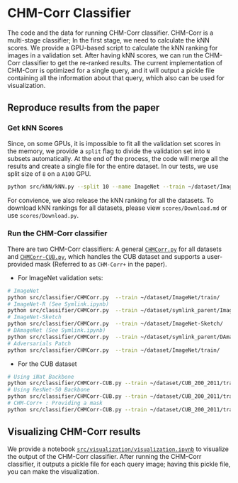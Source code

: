 # CHM-Corr Classifier

The code and the data for running CHM-Corr classifier. CHM-Corr is a multi-stage classifier; In the first stage, we need to calculate the kNN scores. We provide a GPU-based script to calculate the kNN ranking for images in a validation set. After having kNN scores, we can run the CHM-Corr classifier to get the re-ranked results. The current implementation of CHM-Corr is optimized for a single query, and it will output a pickle file containing all the information about that query, which also can be used for visualization.

## Reproduce results from the paper

### Get kNN Scores

Since, on some GPUs, it is impossible to fit all the validation set scores in the memory, we provide a `split` flag to divide the validation set into `N` subsets automatically. At the end of the process, the code will merge all the results and create a single file for the entire dataset. In our tests, we use split size of `8` on a `A100` GPU.

```bash
python src/kNN/kNN.py --split 10 --name ImageNet --train ~/dataset/ImageNet/train/ --val ~/dataset/ImageNet/val/ --out scores/
```

For convience, we also release the kNN ranking for all the datasets. To download kNN rankings for all datasets, please view `scores/Download.md` or use `scores/Download.py`.

### Run the CHM-Corr classifier

There are two CHM-Corr classifiers: A general [`CHMCorr.py`](/CHM-Corr/src/classifier/CHMCorr.py) for all datasets and [`CHMCorr-CUB.py`](/CHM-Corr/src/classifier/CHMCorr-CUB.py), which handles the CUB dataset and supports a user-provided mask (Referred to as `CHM-Corr+` in the paper).

* For ImageNet validation sets:

```bash
# ImageNet
python src/classifier/CHMCorr.py  --train ~/dataset/ImageNet/train/             --val ~/dataset/ImageNet/val/ --out ~/output/ImageNet --knn scores/ImageNet.pickle 
# ImageNet-R (See Symlink.ipynb)
python src/classifier/CHMCorr.py  --train ~/dataset/symlink_parent/ImageNet-R/  --val ~/dataset/ImageNet-R/ --out ~/output/ImageNet-R --knn scores/ImageNet-R.pickle 
# ImageNet-Sketch
python src/classifier/CHMCorr.py  --train ~/dataset/ImageNet-Sketch/            --val ~/dataset/ImageNet-Sketch/ --out ~/output/ImageNet-Sketch --knn scores/ImageNet-Sketch.pickle 
# DAmageNet (See Symlink.ipynb)
python src/classifier/CHMCorr.py  --train ~/dataset/symlink_parent/DAmageNet/   --val ~/dataset/DAmageNet/ --out ~/output/DAmageNet --knn scores/DAmageNet.pickle  --transform multi
# Adversarials Patch
python src/classifier/CHMCorr.py  --train ~/dataset/ImageNet/train/             --val ~/dataset/Adversarials --out ~/output/Adversarials --knn scores/Adversarials.pickle  --transform multi
```

* For the CUB dataset

```bash
# Using iNat Backbone
python src/classifier/CHMCorr-CUB.py --train ~/dataset/CUB_200_2011/train/ --val ~/dataset/CUB_200_2011/test/ --out ~/output/CUB-iNat/ --knn ./scores/CUB-iNaturalist.pickle  --model inat
# Using ResNet-50 Backbone
python src/classifier/CHMCorr-CUB.py --train ~/dataset/CUB_200_2011/train/ --val ~/dataset/CUB_200_2011/test/ --out ~/output/CUB-ResNet/ --knn ./scores/CUB-ResNet-50.pickle  --model resnet50
# CHM-Corr+ : Providing a mask 
python src/classifier/CHMCorr-CUB.py --train ~/dataset/CUB_200_2011/train/ --val ~/dataset/CUB_200_2011/test/ --out ~/output/CUB-iNat-Masked/ --knn ./scores/CUB-iNaturalist.pickle  --model inat --mask masks/CUB-Mask-Top5.pkl
```

## Visualizing CHM-Corr results

We provide a notebook [`src/visualization/visualization.ipynb`](/CHM-Corr/src/visualization/visualization.ipynb) to visualize the output of the CHM-Corr classifier. After running the CHM-Corr classifier, it outputs a pickle file for each query image; having this pickle file, you can make the visualization.
